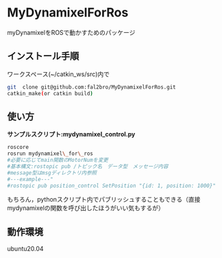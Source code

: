 # MyDynamixelForRos
myDynamixelをROSで動かすためのパッケージ
## インストール手順
ワークスペース(~/catkin\_ws/src)内で
```bash
git  clone git@github.com:fal2bro/MyDynamixelForRos.git
catkin_make(or catkin build)
```
## 使い方
**サンプルスクリプト:mydynamixel\_control.py**
```bash
roscore
rosrun mydynamixel\_for\_ros
#必要に応じてmain関数のMotorNumを変更
#基本構文:rostopic pub /トピック名　データ型　メッセージ内容
#message型はmsgディレクトリ内参照
#---example---"
#rostopic pub position_control SetPosition "{id: 1, position: 1000}"
```
もちろん，pythonスクリプト内でパブリッシュすることもできる（直接mydynamixelの関数を呼び出したほうがいい気もするが）
 
## 動作環境
ubuntu20.04 
